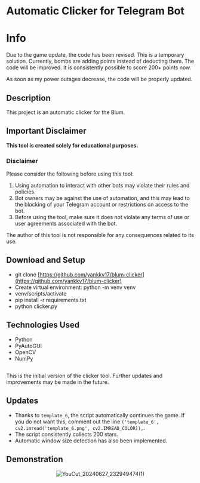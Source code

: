 # Automatic Clicker for Telegram Bot

# Info

Due to the game update, the code has been revised. This is a temporary solution. Currently, bombs are adding points instead of deducting them. The code will be improved. It is consistently possible to score 200+ points now.

As soon as my power outages decrease, the code will be properly updated.

## Description
This project is an automatic clicker for the Blum.

## Important Disclaimer
**This tool is created solely for educational purposes.**

### Disclaimer
Please consider the following before using this tool:
1. Using automation to interact with other bots may violate their rules and policies.
2. Bot owners may be against the use of automation, and this may lead to the blocking of your Telegram account or restrictions on access to the bot.
3. Before using the tool, make sure it does not violate any terms of use or user agreements associated with the bot.

The author of this tool is not responsible for any consequences related to its use.

## Download and Setup 
 * git clone [https://github.com/yankkv17/blum-clicker](https://github.com/yankkv17/blum-clicker)
 * Create virtual environment: python -m venv venv
 * venv/scripts/activate
 * pip install -r requirements.txt
 * python clicker.py

## Technologies Used
- Python
- PyAutoGUI
- OpenCV
- NumPy

##
This is the initial version of the clicker tool. Further updates and improvements may be made in the future.

## Updates
- Thanks to `template_6`, the script automatically continues the game. If you do not want this, comment out the line `('template_6', cv2.imread('template_6.png', cv2.IMREAD_COLOR)),`.
- The script consistently collects 200 stars.
- Automatic window size detection has also been implemented.

## Demonstration
<div align="center">

![YouCut_20240627_232949474(1)](https://github.com/yankkv17/blum-clicker/assets/166509664/1b0f19f4-1a1b-4d4f-9868-5181af693fee)
<div align="center">

